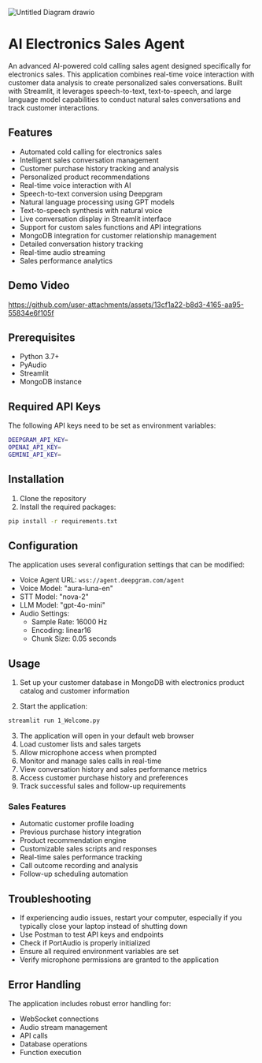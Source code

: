 ![Untitled Diagram drawio](https://github.com/user-attachments/assets/ecc58d72-3c2d-432c-a172-34b127cb2f51)

# AI Electronics Sales Agent

An advanced AI-powered cold calling sales agent designed specifically for electronics sales. This application combines real-time voice interaction with customer data analysis to create personalized sales conversations. Built with Streamlit, it leverages speech-to-text, text-to-speech, and large language model capabilities to conduct natural sales conversations and track customer interactions.


## Features

- Automated cold calling for electronics sales
- Intelligent sales conversation management
- Customer purchase history tracking and analysis
- Personalized product recommendations
- Real-time voice interaction with AI
- Speech-to-text conversion using Deepgram
- Natural language processing using GPT models
- Text-to-speech synthesis with natural voice
- Live conversation display in Streamlit interface
- Support for custom sales functions and API integrations
- MongoDB integration for customer relationship management
- Detailed conversation history tracking
- Real-time audio streaming
- Sales performance analytics

## Demo Video
https://github.com/user-attachments/assets/13cf1a22-b8d3-4165-aa95-55834e6f105f

## Prerequisites

- Python 3.7+
- PyAudio
- Streamlit
- MongoDB instance

## Required API Keys

The following API keys need to be set as environment variables:

```bash
DEEPGRAM_API_KEY= 
OPENAI_API_KEY=
GEMINI_API_KEY=
```

## Installation

1. Clone the repository
2. Install the required packages:

```bash
pip install -r requirements.txt
```

## Configuration

The application uses several configuration settings that can be modified:

- Voice Agent URL: `wss://agent.deepgram.com/agent`
- Voice Model: "aura-luna-en"
- STT Model: "nova-2"
- LLM Model: "gpt-4o-mini"
- Audio Settings:
  - Sample Rate: 16000 Hz
  - Encoding: linear16
  - Chunk Size: 0.05 seconds

## Usage

1. Set up your customer database in MongoDB with electronics product catalog and customer information

2. Start the application:
```bash
streamlit run 1_Welcome.py
```
3. The application will open in your default web browser
4. Load customer lists and sales targets
5. Allow microphone access when prompted
6. Monitor and manage sales calls in real-time
7. View conversation history and sales performance metrics
8. Access customer purchase history and preferences
9. Track successful sales and follow-up requirements

### Sales Features

- Automatic customer profile loading
- Previous purchase history integration
- Product recommendation engine
- Customizable sales scripts and responses
- Real-time sales performance tracking
- Call outcome recording and analysis
- Follow-up scheduling automation

## Troubleshooting

- If experiencing audio issues, restart your computer, especially if you typically close your laptop instead of shutting down
- Use Postman to test API keys and endpoints
- Check if PortAudio is properly initialized
- Ensure all required environment variables are set
- Verify microphone permissions are granted to the application



## Error Handling

The application includes robust error handling for:
- WebSocket connections
- Audio stream management
- API calls
- Database operations
- Function execution
